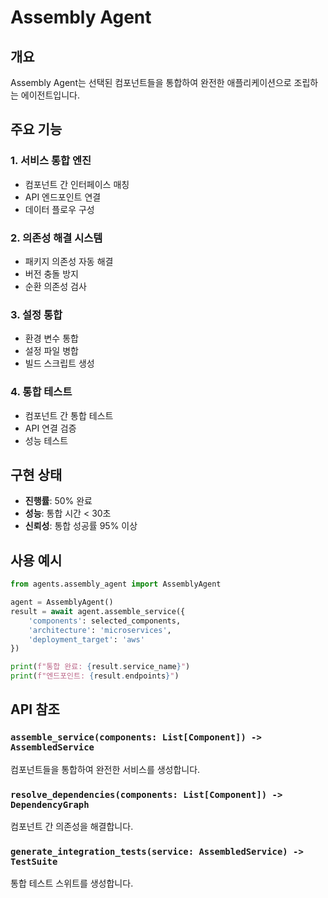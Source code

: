 # Assembly Agent

## 개요
Assembly Agent는 선택된 컴포넌트들을 통합하여 완전한 애플리케이션으로 조립하는 에이전트입니다.

## 주요 기능

### 1. 서비스 통합 엔진
- 컴포넌트 간 인터페이스 매칭
- API 엔드포인트 연결
- 데이터 플로우 구성

### 2. 의존성 해결 시스템
- 패키지 의존성 자동 해결
- 버전 충돌 방지
- 순환 의존성 검사

### 3. 설정 통합
- 환경 변수 통합
- 설정 파일 병합
- 빌드 스크립트 생성

### 4. 통합 테스트
- 컴포넌트 간 통합 테스트
- API 연결 검증
- 성능 테스트

## 구현 상태
- **진행률**: 50% 완료
- **성능**: 통합 시간 < 30초
- **신뢰성**: 통합 성공률 95% 이상

## 사용 예시

```python
from agents.assembly_agent import AssemblyAgent

agent = AssemblyAgent()
result = await agent.assemble_service({
    'components': selected_components,
    'architecture': 'microservices',
    'deployment_target': 'aws'
})

print(f"통합 완료: {result.service_name}")
print(f"엔드포인트: {result.endpoints}")
```

## API 참조

### `assemble_service(components: List[Component]) -> AssembledService`
컴포넌트들을 통합하여 완전한 서비스를 생성합니다.

### `resolve_dependencies(components: List[Component]) -> DependencyGraph`
컴포넌트 간 의존성을 해결합니다.

### `generate_integration_tests(service: AssembledService) -> TestSuite`
통합 테스트 스위트를 생성합니다.